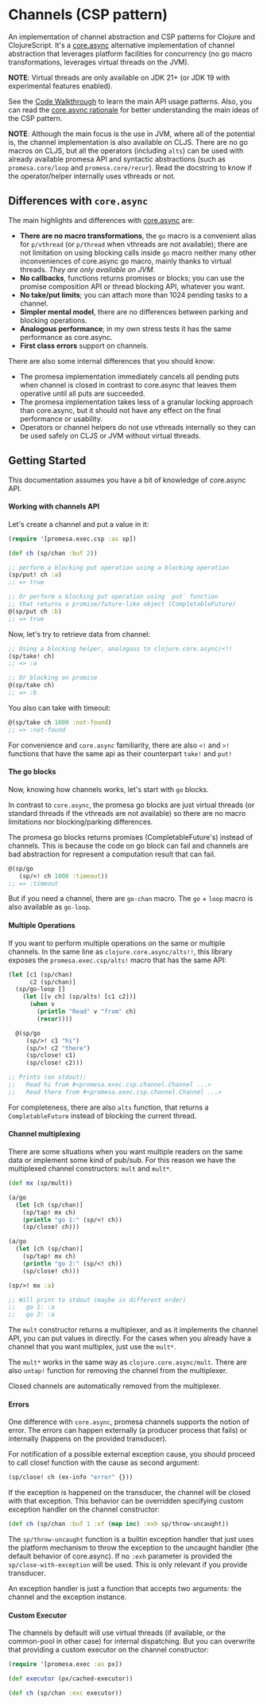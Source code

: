 # Channels (CSP pattern)

An implementation of channel abstraction and CSP patterns for Clojure and ClojureScript.
It's a [core.async][3] alternative implementation of channel abstraction that leverages
platform facilities for concurrency (no go macro transformations, leverages virtual threads on the JVM).

**NOTE**: Virtual threads are only available on JDK 21+ (or JDK 19 with experimental features enabled).

See the [Code Walkthrough][0] to learn the main API usage patterns. Also,
you can read the [core.async rationale][1] for better understanding the main ideas of the
CSP pattern.

**NOTE**: Although the main focus is the use in JVM, where all of the potential is, the
channel implementation is also available on CLJS. There are no go macros on CLJS, but all
the operators (including `alts`) can be used with already available promesa API and
syntactic abstractions (such as `promesa.core/loop` and `promesa.core/recur`). Read the
docstring to know if the operator/helper internally uses vthreads or not.


## Differences with `core.async`

The main highlights and differences with [core.async][3] are:

- **There are no macro transformations**, the `go` macro is a convenient alias for
  `p/vthread` (or `p/thread` when vthreads are not available); there are not limitation on
  using blocking calls inside `go` macro neither many other inconveniences of core.async
  go macro, mainly thanks to virtual threads. _They are only available on JVM_.
- **No callbacks**, functions returns promises or blocks; you can use the promise
  composition API or thread blocking API, whatever you want.
- **No take/put limits**; you can attach more than 1024 pending tasks to a channel.
- **Simpler mental model**, there are no differences between parking and blocking
  operations.
- **Analogous performance**; in my own stress tests it has the same performance as
  core.async.
- **First class errors** support on channels.

There are also some internal differences that you should know:

- The promesa implementation immediately cancels all pending puts when channel is closed
  in contrast to core.async that leaves them operative until all puts are succeeded.
- The promesa implementation takes less of a granular locking approach than core.async, but
  it should not have any effect on the final performance or usability.
- Operators or channel helpers do not use vthreads internally so they can be used safely
  on CLJS or JVM without virtual threads.


## Getting Started

This documentation assumes you have a bit of knowledge of core.async API.


#### Working with channels API

Let's create a channel and put a value in it:

```clojure
(require '[promesa.exec.csp :as sp])

(def ch (sp/chan :buf 2))

;; perform a blocking put operation using a blocking operation
(sp/put! ch :a)
;; => true

;; Or perform a blocking put operation using `put` function
;; that returns a promise/future-like object (CompletableFuture)
@(sp/put ch :b)
;; => true
```

Now, let's try to retrieve data from channel:

```clojure
;; Using a blocking helper, analogous to clojure.core.async/<!!
(sp/take! ch)
;; => :a

;; Or blocking on promise
@(sp/take ch)
;; => :b
```

You also can take with timeout:

```clojure
@(sp/take ch 1000 :not-found)
;; => :not-found
```

For convenience and `core.async` familiarity, there are also `<!` and
`>!` functions that have the same api as their counterpart `take!` and
`put!`


#### The go blocks

Now, knowing how channels works, let's start with `go` blocks.

In contrast to `core.async`, the promesa go blocks are just virtual
threads (or standard threads if the vthreads are not available) so
there are no macro limitations nor blocking/parking differences.

The promesa go blocks returns promises (CompletableFuture's) instead
of channels. This is because the code on go block can fail and
channels are bad abstraction for represent a computation result that
can fail.

```clojure
@(sp/go
   (sp/<! ch 1000 :timeout))
;; => :timeout
```

But if you need a channel, there are `go-chan` macro. The `go` +
`loop` macro is also available as `go-loop`.


#### Multiple Operations

If you want to perform multiple operations on the same or multiple
channels. In the same line as `clojure.core.async/alts!!`, this
library exposes the `promesa.exec.csp/alts!` macro that has the same
API:

```clojure
(let [c1 (sp/chan)
      c2 (sp/chan)]
  (sp/go-loop []
    (let [[v ch] (sp/alts! [c1 c2])]
      (when v
        (println "Read" v "from" ch)
        (recur))))

  @(sp/go
     (sp/>! c1 "hi")
     (sp/>! c2 "there")
     (sp/close! c1)
     (sp/close! c2)))

;; Prints (on stdout):
;;   Read hi from #<promesa.exec.csp.channel.Channel ...>
;;   Read there from #<promesa.exec.csp.channel.Channel ...>
```

For completeness, there are also `alts` function, that returns a
`CompletableFuture` instead of blocking the current thread.


#### Channel multiplexing

There are some situations when you want multiple readers on the same data or implement
some kind of pub/sub. For this reason we have the multiplexed channel constructors: `mult`
and `mult*`.

```clojure
(def mx (sp/mult))

(a/go
  (let [ch (sp/chan)]
    (sp/tap! mx ch)
    (println "go 1:" (sp/<! ch))
    (sp/close! ch)))

(a/go
  (let [ch (sp/chan)]
    (sp/tap! mx ch)
    (println "go 2:" (sp/<! ch))
    (sp/close! ch)))

(sp/>! mx :a)

;; Will print to stdout (maybe in different order)
;;   go 1: :a
;;   go 2: :a
```

The `mult` constructor returns a multiplexer, and as it implements the channel API, you can
put values in directly. For the cases when you already have a channel that you want
multiplex, just use the `mult*`.

The `mult*` works in the same way as `clojure.core.async/mult`.  There are also `untap!`
function for removing the channel from the multiplexer.

Closed channels are automatically removed from the multiplexer.


#### Errors

One difference with `core.async`, promesa channels supports the notion of error. The errors
can happen externally (a producer process that fails) or internally (happens on the
provided transducer).

For notification of a possible external exception cause, you should proceed to call close!
function with the cause as second argument:

```clojure
(sp/close! ch (ex-info "error" {}))
```

If the exception is happened on the transducer, the channel will be closed with that
exception. This behavior can be overridden specifying custom exception handler on the
channel constructor:

```clojure
(def ch (sp/chan :buf 1 :xf (map inc) :exh sp/throw-uncaught))
```

The `sp/throw-uncaught` function is a builtin exception handler that just uses the
platform mechanism to throw the exception to the uncaught handler (the default behavior of
core.async). If no `:exh` parameter is provided the `sp/close-with-exception` will be
used. This is only relevant if you provide transducer.

An exception handler is just a function that accepts two arguments: the channel and the
exception instance.


#### Custom Executor

The channels by default will use virtual threads (if available, or the common-pool in
other case) for internal dispatching. But you can overwrite that providing a custom
executor on the channel constructor:

```clojure
(require '[promesa.exec :as px])

(def executor (px/cached-executor))

(def ch (sp/chan :exc executor))
```


[0]: https://github.com/funcool/promesa/blob/master/doc/csp-walkthrough.clj
[1]: https://clojure.org/news/2013/06/28/clojure-clore-async-channels
[3]: https://github.com/clojure/core.async
